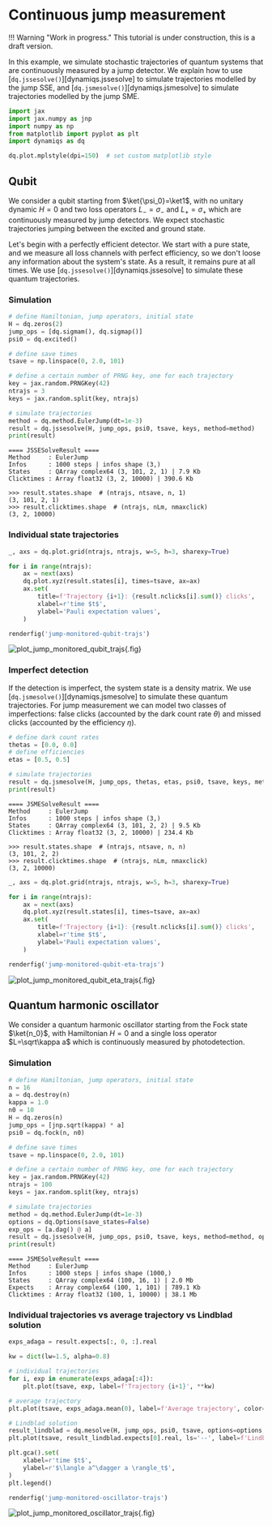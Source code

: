 # Continuous jump measurement

!!! Warning "Work in progress."
    This tutorial is under construction, this is a draft version.

In this example, we simulate stochastic trajectories of quantum systems that are continuously measured by a jump detector. We explain how to use [`dq.jssesolve()`][dynamiqs.jssesolve] to simulate trajectories modelled by the jump SSE, and [`dq.jsmesolve()`][dynamiqs.jsmesolve] to simulate trajectories modelled by the jump SME.

```python
import jax
import jax.numpy as jnp
import numpy as np
from matplotlib import pyplot as plt
import dynamiqs as dq

dq.plot.mplstyle(dpi=150)  # set custom matplotlib style
```

## Qubit

We consider a qubit starting from $\ket{\psi_0}=\ket1$, with no unitary dynamic $H=0$ and two loss operators $L_-=\sigma_-$ and $L_+=\sigma_+$ which are continuously measured by jump detectors. We expect stochastic trajectories jumping between the excited and ground state.

Let's begin with a perfectly efficient detector. We start with a pure state, and we measure all loss channels with perfect efficiency, so we don't loose any information about the system's state. As a result, it remains pure at all times. We use [`dq.jssesolve()`][dynamiqs.jssesolve] to simulate these quantum trajectories.

### Simulation

```python
# define Hamiltonian, jump operators, initial state
H = dq.zeros(2)
jump_ops = [dq.sigmam(), dq.sigmap()]
psi0 = dq.excited()

# define save times
tsave = np.linspace(0, 2.0, 101)

# define a certain number of PRNG key, one for each trajectory
key = jax.random.PRNGKey(42)
ntrajs = 3
keys = jax.random.split(key, ntrajs)

# simulate trajectories
method = dq.method.EulerJump(dt=1e-3)
result = dq.jssesolve(H, jump_ops, psi0, tsave, keys, method=method)
print(result)
```

```text title="Output"
==== JSSESolveResult ====
Method     : EulerJump
Infos      : 1000 steps | infos shape (3,)
States     : QArray complex64 (3, 101, 2, 1) | 7.9 Kb
Clicktimes : Array float32 (3, 2, 10000) | 390.6 Kb
```

```pycon
>>> result.states.shape  # (ntrajs, ntsave, n, 1)
(3, 101, 2, 1)
>>> result.clicktimes.shape  # (ntrajs, nLm, nmaxclick)
(3, 2, 10000)
```

### Individual state trajectories

```python
_, axs = dq.plot.grid(ntrajs, ntrajs, w=5, h=3, sharexy=True)

for i in range(ntrajs):
    ax = next(axs)
    dq.plot.xyz(result.states[i], times=tsave, ax=ax)
    ax.set(
        title=f'Trajectory {i+1}: {result.nclicks[i].sum()} clicks',
        xlabel=r'time $t$',
        ylabel='Pauli expectation values',
    )

renderfig('jump-monitored-qubit-trajs')
```

![plot_jump_monitored_qubit_trajs](../../figs_docs/jump-monitored-qubit-trajs.png){.fig}

### Imperfect detection

If the detection is imperfect, the system state is a density matrix. We use [`dq.jsmesolve()`][dynamiqs.jsmesolve] to simulate these quantum trajectories. For jump measurement we can model two classes of imperfections: false clicks (accounted by the dark count rate $\theta$) and missed clicks (accounted by the efficiency $\eta$).

```python
# define dark count rates
thetas = [0.0, 0.0]
# define efficiencies
etas = [0.5, 0.5]

# simulate trajectories
result = dq.jsmesolve(H, jump_ops, thetas, etas, psi0, tsave, keys, method=method)
print(result)
```

```text title="Output"
==== JSMESolveResult ====
Method     : EulerJump
Infos      : 1000 steps | infos shape (3,)
States     : QArray complex64 (3, 101, 2, 2) | 9.5 Kb
Clicktimes : Array float32 (3, 2, 10000) | 234.4 Kb
```

```pycon
>>> result.states.shape  # (ntrajs, ntsave, n, n)
(3, 101, 2, 2)
>>> result.clicktimes.shape  # (ntrajs, nLm, nmaxclick)
(3, 2, 10000)
```

```python
_, axs = dq.plot.grid(ntrajs, ntrajs, w=5, h=3, sharexy=True)

for i in range(ntrajs):
    ax = next(axs)
    dq.plot.xyz(result.states[i], times=tsave, ax=ax)
    ax.set(
        title=f'Trajectory {i+1}: {result.nclicks[i].sum()} clicks',
        xlabel=r'time $t$',
        ylabel='Pauli expectation values',
    )

renderfig('jump-monitored-qubit-eta-trajs')
```

![plot_jump_monitored_qubit_eta_trajs](../../figs_docs/jump-monitored-qubit-eta-trajs.png){.fig}


## Quantum harmonic oscillator

We consider a quantum harmonic oscillator starting from the Fock state $\ket{n_0}$, with Hamiltonian $H=0$ and a single loss operator $L=\sqrt\kappa a$ which is continuously measured by photodetection.

### Simulation

```python
# define Hamiltonian, jump operators, initial state
n = 16
a = dq.destroy(n)
kappa = 1.0
n0 = 10
H = dq.zeros(n)
jump_ops = [jnp.sqrt(kappa) * a]
psi0 = dq.fock(n, n0)

# define save times
tsave = np.linspace(0, 2.0, 101)

# define a certain number of PRNG key, one for each trajectory
key = jax.random.PRNGKey(42)
ntrajs = 100
keys = jax.random.split(key, ntrajs)

# simulate trajectories
method = dq.method.EulerJump(dt=1e-3)
options = dq.Options(save_states=False)
exp_ops = [a.dag() @ a]
result = dq.jssesolve(H, jump_ops, psi0, tsave, keys, method=method, options=options, exp_ops=exp_ops)
print(result)
```

```text title="Output"
==== JSMESolveResult ====
Method     : EulerJump
Infos      : 1000 steps | infos shape (1000,)
States     : QArray complex64 (100, 16, 1) | 2.0 Mb
Expects    : Array complex64 (100, 1, 101) | 789.1 Kb
Clicktimes : Array float32 (100, 1, 10000) | 38.1 Mb
```

### Individual trajectories vs average trajectory vs Lindblad solution

```python
exps_adaga = result.expects[:, 0, :].real
```

```python
kw = dict(lw=1.5, alpha=0.8)

# individual trajectories
for i, exp in enumerate(exps_adaga[:4]):
    plt.plot(tsave, exp, label=f'Trajectory {i+1}', **kw)

# average trajectory
plt.plot(tsave, exps_adaga.mean(0), label=f'Average trajectory', color='gray', **kw)

# Lindblad solution
result_lindblad = dq.mesolve(H, jump_ops, psi0, tsave, options=options, exp_ops=exp_ops)
plt.plot(tsave, result_lindblad.expects[0].real, ls='--', label=f'Lindblad', color='gray', **kw)

plt.gca().set(
    xlabel=r'time $t$',
    ylabel=r'$\langle a^\dagger a \rangle_t$',
)
plt.legend()

renderfig('jump-monitored-oscillator-trajs')
```

![plot_jump_monitored_oscillator_trajs](../../figs_docs/jump-monitored-oscillator-trajs.png){.fig}
